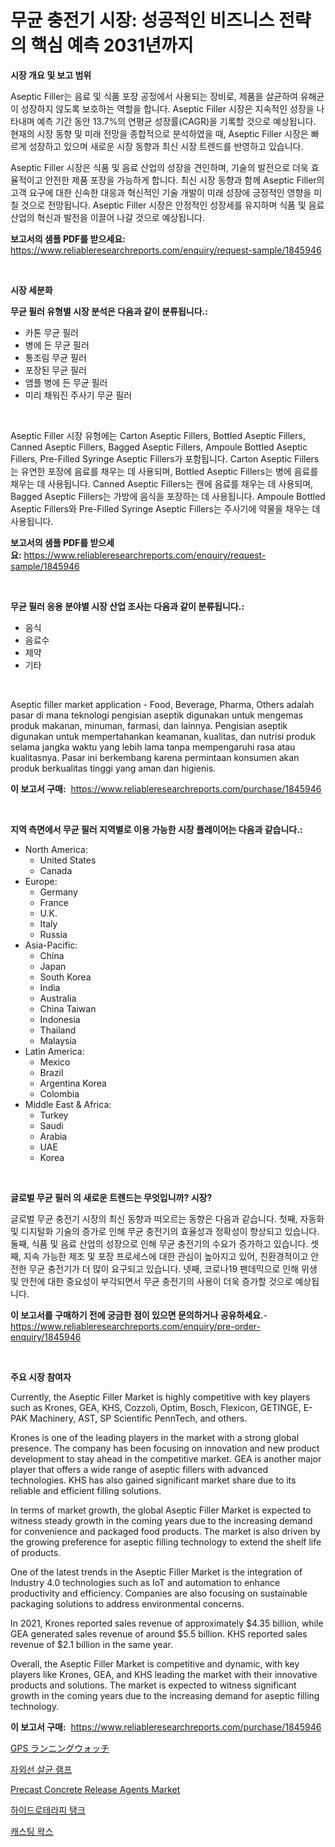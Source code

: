 <p><h1>무균 충전기 시장: 성공적인 비즈니스 전략의 핵심 예측 2031년까지</h1></p><p><strong>시장 개요 및 보고 범위</strong></p>
<p><p>Aseptic Filler는 음료 및 식품 포장 공정에서 사용되는 장비로, 제품을 살균하여 유해균이 성장하지 않도록 보호하는 역할을 합니다. Aseptic Filler 시장은 지속적인 성장을 나타내며 예측 기간 동안 13.7%의 연평균 성장률(CAGR)을 기록할 것으로 예상됩니다. 현재의 시장 동향 및 미래 전망을 종합적으로 분석하였을 때, Aseptic Filler 시장은 빠르게 성장하고 있으며 새로운 시장 동향과 최신 시장 트렌드를 반영하고 있습니다. </p><p>Aseptic Filler 시장은 식품 및 음료 산업의 성장을 견인하며, 기술의 발전으로 더욱 효율적이고 안전한 제품 포장을 가능하게 합니다. 최신 시장 동향과 함께 Aseptic Filler의 고객 요구에 대한 신속한 대응과 혁신적인 기술 개발이 미래 성장에 긍정적인 영향을 미칠 것으로 전망됩니다. Aseptic Filler 시장은 안정적인 성장세를 유지하며 식품 및 음료 산업의 혁신과 발전을 이끌어 나갈 것으로 예상됩니다.</p></p>
<p><strong>보고서의 샘플 PDF를 받으세요:</strong> <a href="https://www.reliableresearchreports.com/enquiry/request-sample/1845946">https://www.reliableresearchreports.com/enquiry/request-sample/1845946</a></p>
<p>&nbsp;</p>
<p><strong>시장 세분화</strong></p>
<p><strong>무균 필러 유형별 시장 분석은 다음과 같이 분류됩니다.:</strong></p>
<p><ul><li>카톤 무균 필러</li><li>병에 든 무균 필러</li><li>통조림 무균 필러</li><li>포장된 무균 필러</li><li>앰플 병에 든 무균 필러</li><li>미리 채워진 주사기 무균 필러</li></ul></p>
<p>&nbsp;</p>
<p><p>Aseptic Filler 시장 유형에는 Carton Aseptic Fillers, Bottled Aseptic Fillers, Canned Aseptic Fillers, Bagged Aseptic Fillers, Ampoule Bottled Aseptic Fillers, Pre-Filled Syringe Aseptic Fillers가 포함됩니다. Carton Aseptic Fillers는 유연한 포장에 음료를 채우는 데 사용되며, Bottled Aseptic Fillers는 병에 음료를 채우는 데 사용됩니다. Canned Aseptic Fillers는 캔에 음료를 채우는 데 사용되며, Bagged Aseptic Fillers는 가방에 음식을 포장하는 데 사용됩니다. Ampoule Bottled Aseptic Fillers와 Pre-Filled Syringe Aseptic Fillers는 주사기에 약물을 채우는 데 사용됩니다.</p></p>
<p><strong>보고서의 샘플 PDF를 받으세요:</strong>&nbsp;<a href="https://www.reliableresearchreports.com/enquiry/request-sample/1845946">https://www.reliableresearchreports.com/enquiry/request-sample/1845946</a></p>
<p>&nbsp;</p>
<p><strong> 무균 필러 응용 분야별 시장 산업 조사는 다음과 같이 분류됩니다.:</strong></p>
<p><ul><li>음식</li><li>음료수</li><li>제약</li><li>기타</li></ul></p>
<p>&nbsp;</p>
<p><p>Aseptic filler market application - Food, Beverage, Pharma, Others adalah pasar di mana teknologi pengisian aseptik digunakan untuk mengemas produk makanan, minuman, farmasi, dan lainnya. Pengisian aseptik digunakan untuk mempertahankan keamanan, kualitas, dan nutrisi produk selama jangka waktu yang lebih lama tanpa mempengaruhi rasa atau kualitasnya. Pasar ini berkembang karena permintaan konsumen akan produk berkualitas tinggi yang aman dan higienis.</p></p>
<p><strong>이 보고서 구매:</strong>&nbsp; <a href="https://www.reliableresearchreports.com/purchase/1845946">https://www.reliableresearchreports.com/purchase/1845946</a></p>
<p>&nbsp;</p>
<p><strong>지역 측면에서 무균 필러 지역별로 이용 가능한 시장 플레이어는 다음과 같습니다.:</strong></p>
<p><ul>
    <li>
        North America:
        <ul>
            <li>United States</li>
            <li>Canada</li>
        </ul>
    </li>
    <li>
        Europe:
        <ul>
            <li>Germany</li>
            <li>France</li>
            <li>U.K.</li>
            <li>Italy</li>
            <li>Russia</li>
        </ul>
    </li>
    <li>
        Asia-Pacific:
        <ul>
            <li>China</li>
            <li>Japan</li>
            <li>South Korea</li>
            <li>India</li>
            <li>Australia</li>
            <li>China Taiwan</li>
            <li>Indonesia</li>
            <li>Thailand</li>
            <li>Malaysia</li>
        </ul>
    </li>
    <li>
        Latin America:
        <ul>
            <li>Mexico</li>
            <li>Brazil</li>
            <li>Argentina Korea</li>
            <li>Colombia</li>
        </ul>
    </li>
    <li>
        Middle East & Africa:
        <ul>
            <li>Turkey</li>
            <li>Saudi</li>
            <li>Arabia</li>
            <li>UAE</li>
            <li>Korea</li>
        </ul>
    </li>
    </ul></p>
<p>&nbsp;</p>
<p><strong>글로벌 무균 필러 의 새로운 트렌드는 무엇입니까? 시장?</strong></p>
<p><p>글로벌 무균 충전기 시장의 최신 동향과 떠오르는 동향은 다음과 같습니다. 첫째, 자동화 및 디지털화 기술의 증가로 인해 무균 충전기의 효율성과 정확성이 향상되고 있습니다. 둘째, 식품 및 음료 산업의 성장으로 인해 무균 충전기의 수요가 증가하고 있습니다. 셋째, 지속 가능한 제조 및 포장 프로세스에 대한 관심이 높아지고 있어, 친환경적이고 안전한 무균 충전기가 더 많이 요구되고 있습니다. 넷째, 코로나19 팬데믹으로 인해 위생 및 안전에 대한 중요성이 부각되면서 무균 충전기의 사용이 더욱 증가할 것으로 예상됩니다.</p></p>
<p><strong>이 보고서를 구매하기 전에 궁금한 점이 있으면 문의하거나 공유하세요.</strong>- <a href="https://www.reliableresearchreports.com/enquiry/pre-order-enquiry/1845946">https://www.reliableresearchreports.com/enquiry/pre-order-enquiry/1845946</a></p>
<p>&nbsp;</p>
<p><strong>주요 시장 참여자</strong></p>
<p><p>Currently, the Aseptic Filler Market is highly competitive with key players such as Krones, GEA, KHS, Cozzoli, Optim, Bosch, Flexicon, GETINGE, E-PAK Machinery, AST, SP Scientific PennTech, and others.</p><p>Krones is one of the leading players in the market with a strong global presence. The company has been focusing on innovation and new product development to stay ahead in the competitive market. GEA is another major player that offers a wide range of aseptic fillers with advanced technologies. KHS has also gained significant market share due to its reliable and efficient filling solutions.</p><p>In terms of market growth, the global Aseptic Filler Market is expected to witness steady growth in the coming years due to the increasing demand for convenience and packaged food products. The market is also driven by the growing preference for aseptic filling technology to extend the shelf life of products.</p><p>One of the latest trends in the Aseptic Filler Market is the integration of Industry 4.0 technologies such as IoT and automation to enhance productivity and efficiency. Companies are also focusing on sustainable packaging solutions to address environmental concerns.</p><p>In 2021, Krones reported sales revenue of approximately $4.35 billion, while GEA generated sales revenue of around $5.5 billion. KHS reported sales revenue of $2.1 billion in the same year.</p><p>Overall, the Aseptic Filler Market is competitive and dynamic, with key players like Krones, GEA, and KHS leading the market with their innovative products and solutions. The market is expected to witness significant growth in the coming years due to the increasing demand for aseptic filling technology.</p></p>
<p><strong>이 보고서 구매:</strong>&nbsp;&nbsp;<a href="https://www.reliableresearchreports.com/purchase/1845946">https://www.reliableresearchreports.com/purchase/1845946</a></p>
<p><p><a href="https://github.com/lababdou/Market-Research-Report-List-2/blob/main/6461995190895.md">GPS ランニングウォッチ</a></p><p><a href="https://github.com/jntpkh496620/Market-Research-Report-List-1/blob/main/7178812190740.md">자외선 살균 램프</a></p><p><a href="https://github.com/seekum/Market-Research-Report-List-1/blob/main/precast-concrete-release-agents-market.md">Precast Concrete Release Agents Market</a></p><p><a href="https://medium.com/@felipegrrady654556/%EC%88%98%EC%98%81-%ED%85%8C%EB%9D%BC%ED%94%BC-%ED%83%B1%ED%81%AC-%EC%8B%9C%EC%9E%A5-%EB%8F%99%ED%96%A5-%EB%B0%8F-%EC%8B%9C%EC%9E%A5-%EB%B6%84%EC%84%9D%EC%9D%80-2024-2031%EB%85%84%EC%9D%98-%EA%B8%B0%EA%B0%84%EC%9D%84-%EC%98%88%EC%B8%A1%ED%95%A9%EB%8B%88%EB%8B%A4-bf52e5b69f3e">하이드로테라피 탱크</a></p><p><a href="https://medium.com/@trevorkruvalis5678/%EC%A3%BC%EC%A1%B0-%EC%99%81%EC%8A%A4-%EC%8B%9C%EC%9E%A5-%EC%8B%9C%EC%9E%A5-%EC%A0%90%EC%9C%A0%EC%9C%A8-%EC%8B%9C%EC%9E%A5-%EB%8F%99%ED%96%A5-%EB%B0%8F-%EB%AF%B8%EB%9E%98-%EC%84%B1%EC%9E%A5-%ED%83%90%EC%83%89-d1b027fb7e3c">캐스팅 왁스</a></p></p>
